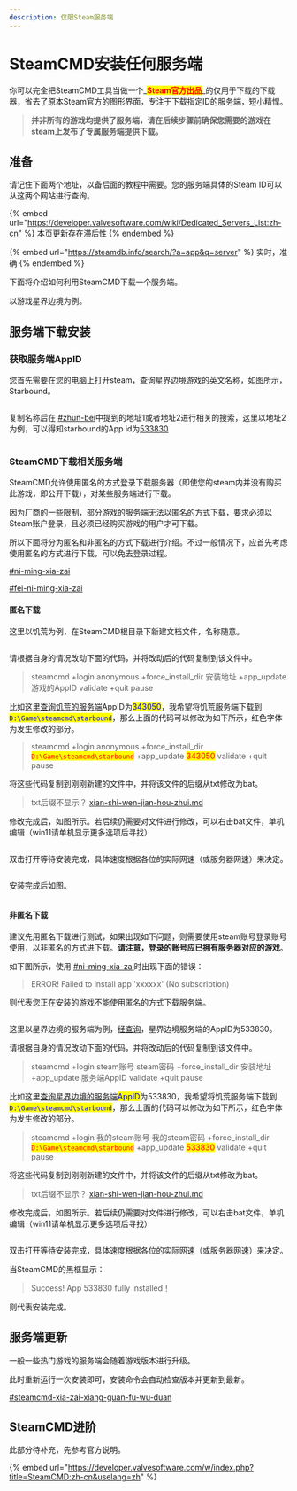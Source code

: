 ```yaml
---
description: 仅限Steam服务端
---
```


# SteamCMD安装任何服务端

你可以完全把SteamCMD工具当做一个_<mark style="color:red;">**Steam官方出品**</mark>_的仅用于下载的下载器，省去了原本Steam官方的图形界面，专注于下载指定ID的服务端，短小精悍。

> **并非所有的游戏均提供了服务端，请在后续步骤前确保您需要的游戏在steam上发布了专属服务端提供下载。**

## 准备

请记住下面两个地址，以备后面的教程中需要。您的服务端具体的Steam ID可以从这两个网站进行查询。

{% embed url="https://developer.valvesoftware.com/wiki/Dedicated_Servers_List:zh-cn" %}
本页更新存在滞后性
{% endembed %}

{% embed url="https://steamdb.info/search/?a=app&q=server" %}
实时，准确
{% endembed %}

下面将介绍如何利用SteamCMD下载一个服务端。

以游戏星界边境为例。

## 服务端下载安装

### 获取服务端AppID

您首先需要在您的电脑上打开steam，查询星界边境游戏的英文名称，如图所示，Starbound。

<figure><img src="../../../.gitbook/assets/steamwebhelper_vKsXYlbTo0.png" alt=""><figcaption></figcaption></figure>

复制名称后在 [#zhun-bei](steamcmd-an-zhuang-ren-he-fu-wu-duan.md#zhun-bei "mention")中提到的地址1或者地址2进行相关的搜索，这里以地址2为例，可以得知starbound的App id为[533830](https://steamdb.info/app/533830/)

<figure><img src="../../../.gitbook/assets/chrome_qzkiS89jHY.png" alt=""><figcaption></figcaption></figure>

### SteamCMD下载相关服务端

SteamCMD允许使用匿名的方式登录下载服务器（即使您的steam内并没有购买此游戏，即公开下载），对某些服务端进行下载。

因为厂商的一些限制，部分游戏的服务端无法以匿名的方式下载，要求必须以Steam账户登录，且必须已经购买游戏的用户才可下载。

所以下面将分为匿名和非匿名的方式下载进行介绍。不过一般情况下，应首先考虑使用匿名的方式进行下载，可以免去登录过程。

[#ni-ming-xia-zai](steamcmd-an-zhuang-ren-he-fu-wu-duan.md#ni-ming-xia-zai "mention")

[#fei-ni-ming-xia-zai](steamcmd-an-zhuang-ren-he-fu-wu-duan.md#fei-ni-ming-xia-zai "mention")

#### 匿名下载

这里以饥荒为例，在SteamCMD根目录下新建文档文件，名称随意。

<figure><img src="../../../.gitbook/assets/explorer_TtkzP6Fcyt.png" alt=""><figcaption></figcaption></figure>

请根据自身的情况改动下面的代码，并将改动后的代码复制到该文件中。

> steamcmd +login anonymous +force\_install\_dir 安装地址 +app\_update 游戏的AppID validate +quit pause

比如这里[查询饥荒的服务端](steamcmd-an-zhuang-ren-he-fu-wu-duan.md#huo-qu-fu-wu-duan-steamid)AppID为<mark style="color:blue;">343050</mark>，我希望将饥荒服务端下载到<mark style="color:blue;">`D:\Game\steamcmd\starbound`</mark>，那么上面的代码可以修改为如下所示，红色字体为发生修改的部分。

> steamcmd +login anonymous +force\_install\_dir <mark style="color:red;">`D:\Game\steamcmd\starbound`</mark> +app\_update <mark style="color:red;">343050</mark> validate +quit pause

将这些代码复制到刚刚新建的文件中，并将该文件的后缀从txt修改为bat。

> &#x20;txt后缀不显示？ [xian-shi-wen-jian-hou-zhui.md](../../../xi-tong-bian-xie-cao-zuo/xian-shi-wen-jian-hou-zhui.md "mention")

修改完成后，如图所示。若后续仍需要对文件进行修改，可以右击bat文件，单机编辑（win11请单机显示更多选项后寻找）

<figure><img src="../../../.gitbook/assets/image (1) (1) (1).png" alt=""><figcaption></figcaption></figure>

双击打开等待安装完成，具体速度根据各位的实际网速（或服务器网速）来决定。

<figure><img src="../../../.gitbook/assets/WindowsTerminal_pH8tEvNcFw.png" alt=""><figcaption></figcaption></figure>

安装完成后如图。

<figure><img src="../../../.gitbook/assets/WindowsTerminal_y0YiIjbf0J.png" alt=""><figcaption></figcaption></figure>

#### 非匿名下载

建议先用匿名下载进行测试，如果出现如下问题，则需要使用steam账号登录账号使用，以非匿名的方式进下载。**请注意，登录的账号应已拥有服务器对应的游戏**。

如下图所示，使用 [#ni-ming-xia-zai](steamcmd-an-zhuang-ren-he-fu-wu-duan.md#ni-ming-xia-zai "mention")时出现下面的错误：

> ERROR! Failed to install app 'xxxxxx' (No subscription)

则代表您正在安装的游戏不能使用匿名的方式下载服务端。

<figure><img src="../../../.gitbook/assets/WindowsTerminal_29ClyEPNBK.png" alt=""><figcaption></figcaption></figure>

这里以星界边境的服务端为例，[经查询](steamcmd-an-zhuang-ren-he-fu-wu-duan.md#huo-qu-fu-wu-duan-steamid)，星界边境服务端的AppID为533830。

请根据自身的情况改动下面的代码，并将改动后的代码复制到该文件中。

> steamcmd +login steam账号 steam密码 +force\_install\_dir 安装地址 +app\_update 服务端AppID validate +quit pause

比如这里[查询星界边境的服务端](steamcmd-an-zhuang-ren-he-fu-wu-duan.md#huo-qu-fu-wu-duan-steamid)<mark style="color:blue;">AppID</mark>为533830，我希望将饥荒服务端下载到<mark style="color:blue;">`D:\Game\steamcmd\starbound`</mark>，那么上面的代码可以修改为如下所示，红色字体为发生修改的部分。

> steamcmd +login 我的steam账号 我的steam密码 +force\_install\_dir <mark style="color:red;">`D:\Game\steamcmd\starbound`</mark> +app\_update <mark style="color:red;">533830</mark> validate +quit pause

将这些代码复制到刚刚新建的文件中，并将该文件的后缀从txt修改为bat。

> &#x20;txt后缀不显示？ [xian-shi-wen-jian-hou-zhui.md](../../../xi-tong-bian-xie-cao-zuo/xian-shi-wen-jian-hou-zhui.md "mention")

修改完成后，如图所示。若后续仍需要对文件进行修改，可以右击bat文件，单机编辑（win11请单机显示更多选项后寻找）

<figure><img src="../../../.gitbook/assets/image (1) (1) (1).png" alt=""><figcaption></figcaption></figure>

双击打开等待安装完成，具体速度根据各位的实际网速（或服务器网速）来决定。

当SteamCMD的黑框显示：

> Success! App 533830 fully installed！

则代表安装完成。

## 服务端更新

一般一些热门游戏的服务端会随着游戏版本进行升级。

此时重新运行一次安装即可，安装命令会自动检查版本并更新到最新。

[#steamcmd-xia-zai-xiang-guan-fu-wu-duan](steamcmd-an-zhuang-ren-he-fu-wu-duan.md#steamcmd-xia-zai-xiang-guan-fu-wu-duan "mention")

## SteamCMD进阶

此部分待补充，先参考官方说明。

{% embed url="https://developer.valvesoftware.com/w/index.php?title=SteamCMD:zh-cn&uselang=zh" %}
